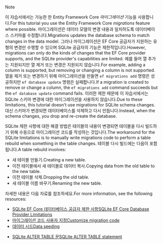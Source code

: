 
> [!NOTE]
> <span data-ttu-id="7c1d9-101">이 자습서에서는 가능한 한 Entity Framework Core *마이그레이션* 기능을 사용합니다.</span><span class="sxs-lookup"><span data-stu-id="7c1d9-101">For this tutorial you use the Entity Framework Core *migrations* feature where possible.</span></span> <span data-ttu-id="7c1d9-102">마이그레이션은 데이터 모델의 변경 내용과 일치하도록 데이터베이스 스키마를 수정합니다.</span><span class="sxs-lookup"><span data-stu-id="7c1d9-102">Migrations updates the database schema to match changes in the data model.</span></span> <span data-ttu-id="7c1d9-103">그러나 마이그레이션은 EF Core 공급자가 지원하는 유형의 변경만 수행할 수 있으며 SQLite 공급자의 기능은 제한적입니다.</span><span class="sxs-lookup"><span data-stu-id="7c1d9-103">However, migrations can only do the kinds of changes that the EF Core provider supports, and the SQLite provider's capabilities are limited.</span></span> <span data-ttu-id="7c1d9-104">예를 들어 열 추가는 지원되지만 열 제거 또는 변경은 지원되지 않습니다.</span><span class="sxs-lookup"><span data-stu-id="7c1d9-104">For example, adding a column is supported, but removing or changing a column is not supported.</span></span> <span data-ttu-id="7c1d9-105">열을 제거 또는 변경하기 위해 마이그레이션을 만들면 `ef migrations add` 명령은 성공하지만 `ef database update` 명령은 실패합니다.</span><span class="sxs-lookup"><span data-stu-id="7c1d9-105">If a migration is created to remove or change a column, the `ef migrations add` command succeeds but the `ef database update` command fails.</span></span> <span data-ttu-id="7c1d9-106">이러한 제한 때문에 이 자습서에서는 SQLite 스키마 변경에 대한 마이그레이션을 사용하지 않습니다.</span><span class="sxs-lookup"><span data-stu-id="7c1d9-106">Due to these limitations, this tutorial doesn't use migrations for SQLite schema changes.</span></span> <span data-ttu-id="7c1d9-107">대신 스키마가 변경되면 데이터베이스를 삭제하고 다시 만듭니다.</span><span class="sxs-lookup"><span data-stu-id="7c1d9-107">Instead, when the schema changes, you drop and re-create the database.</span></span>
>
><span data-ttu-id="7c1d9-108">SQLite 제한 사항에 대한 해결 방법은 테이블의 내용이 변경되면 테이블을 다시 빌드하기 위해 수동으로 마이그레이션 코드를 작성하는 것입니다.</span><span class="sxs-lookup"><span data-stu-id="7c1d9-108">The workaround for the SQLite limitations is to manually write migrations code to perform a table rebuild when something in the table changes.</span></span> <span data-ttu-id="7c1d9-109">테이블 다시 빌드에는 다음이 포함됩니다.</span><span class="sxs-lookup"><span data-stu-id="7c1d9-109">A table rebuild involves:</span></span>
>
>* <span data-ttu-id="7c1d9-110">새 테이블 만들기.</span><span class="sxs-lookup"><span data-stu-id="7c1d9-110">Creating a new table.</span></span>
>* <span data-ttu-id="7c1d9-111">이전 테이블에서 새 테이블로 데이터 복사.</span><span class="sxs-lookup"><span data-stu-id="7c1d9-111">Copying data from the old table to the new table.</span></span>
>* <span data-ttu-id="7c1d9-112">이전 테이블 삭제.</span><span class="sxs-lookup"><span data-stu-id="7c1d9-112">Dropping the old table.</span></span>
>* <span data-ttu-id="7c1d9-113">새 테이블 이름 바꾸기.</span><span class="sxs-lookup"><span data-stu-id="7c1d9-113">Renaming the new table.</span></span>
>
><span data-ttu-id="7c1d9-114">자세한 내용은 다음 자료를 참조하세요.</span><span class="sxs-lookup"><span data-stu-id="7c1d9-114">For more information, see the following resources:</span></span>
>
> * [<span data-ttu-id="7c1d9-115">SQLite EF Core 데이터베이스 공급자 제한 사항</span><span class="sxs-lookup"><span data-stu-id="7c1d9-115">SQLite EF Core Database Provider Limitations</span></span>](/ef/core/providers/sqlite/limitations)
> * [<span data-ttu-id="7c1d9-116">마이그레이션 코드 사용자 지정</span><span class="sxs-lookup"><span data-stu-id="7c1d9-116">Customize migration code</span></span>](/ef/core/managing-schemas/migrations/#customize-migration-code)
> * [<span data-ttu-id="7c1d9-117">데이터 시드</span><span class="sxs-lookup"><span data-stu-id="7c1d9-117">Data seeding</span></span>](/ef/core/modeling/data-seeding)
  * [<span data-ttu-id="7c1d9-118">SQLite ALTER TABLE 문</span><span class="sxs-lookup"><span data-stu-id="7c1d9-118">SQLite ALTER TABLE statement</span></span>](https://sqlite.org/lang_altertable.html)